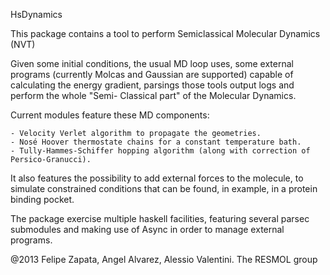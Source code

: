 HsDynamics

This package contains a tool to perform Semiclassical Molecular Dynamics (NVT)

Given some initial conditions, the usual MD loop uses, some external programs (currently Molcas and Gaussian are supported) capable of calculating the energy gradient, parsings those tools output logs and perform the whole "Semi- Classical part" of the Molecular Dynamics.

Current modules feature these MD components:

	- Velocity Verlet algorithm to propagate the geometries.
	- Nosé Hoover thermostate chains for a constant temperature bath.
	- Tully-Hammes-Schiffer hopping algorithm (along with correction of Persico-Granucci).

It also features the possibility to add external forces to the molecule, to simulate constrained conditions that can be found, in example, in a protein binding pocket.

The package exercise multiple haskell facilities, featuring several parsec submodules and making use of Async
in order to manage external programs.


@2013 Felipe Zapata, Angel Alvarez, Alessio Valentini. The RESMOL group
